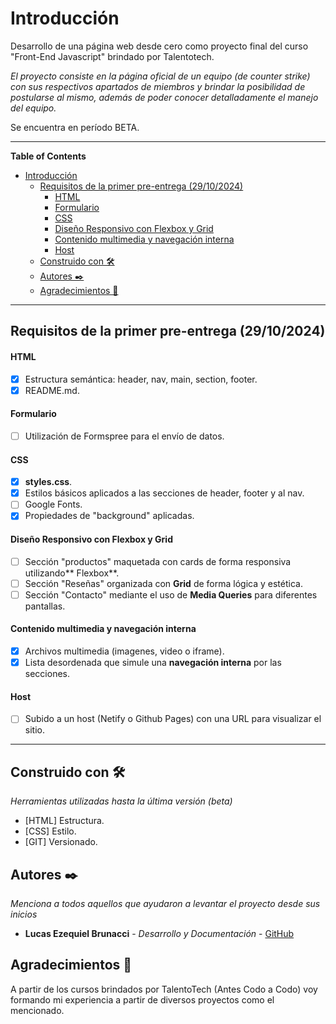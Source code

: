 # Introducción
Desarrollo de una página web desde cero como proyecto final del curso "Front-End Javascript" brindado por Talentotech.

_El proyecto consiste en la página oficial de un equipo (de counter strike) con sus respectivos apartados de miembros y brindar la posibilidad de postularse al mismo, además de poder conocer detalladamente el manejo del equipo._

Se encuentra en período BETA.

------------
**Table of Contents**

- [Introducción](#introducción)
  - [Requisitos de la primer pre-entrega (29/10/2024)](#requisitos-de-la-primer-pre-entrega-29102024)
      - [HTML](#html)
      - [Formulario](#formulario)
      - [CSS](#css)
      - [Diseño Responsivo con Flexbox y Grid](#diseño-responsivo-con-flexbox-y-grid)
      - [Contenido multimedia y navegación interna](#contenido-multimedia-y-navegación-interna)
      - [Host](#host)
  - [Construido con 🛠️](#construido-con-️)
  - [Autores ✒️](#autores-️)
  - [Agradecimientos 🎁](#agradecimientos-)

------------


## Requisitos de la primer pre-entrega (29/10/2024)

#### HTML

- [x] Estructura semántica: header, nav, main, section, footer.
- [x] README.md.

#### Formulario
- [ ] Utilización de Formspree para el envío de datos.

#### CSS

- [x] **styles.css**.
 - [x] Estilos básicos aplicados a las secciones de header, footer y al nav.
 - [ ] Google Fonts.
 - [x] Propiedades de "background" aplicadas.
 
#### Diseño Responsivo con Flexbox y Grid
- [ ] Sección "productos" maquetada con cards de forma responsiva utilizando** Flexbox**.
- [ ] Sección "Reseñas" organizada con **Grid** de forma lógica y estética.
- [ ] Sección "Contacto" mediante el uso de **Media Queries** para diferentes pantallas.

#### Contenido multimedia y navegación interna
- [x] Archivos multimedia (imagenes, video o iframe).
- [x] Lista desordenada que simule una **navegación interna** por las secciones.

#### Host
- [ ] Subido a un host (Netify o Github Pages) con una URL para visualizar el sitio.

------------
## Construido con 🛠️

_Herramientas utilizadas hasta la última versión (beta)_ 

* [HTML] Estructura.
* [CSS] Estilo.
* [GIT] Versionado.

## Autores ✒️

_Menciona a todos aquellos que ayudaron a levantar el proyecto desde sus inicios_

* **Lucas Ezequiel Brunacci** - *Desarrollo y Documentación* - [GitHub](https://github.com/LucasBru83)

## Agradecimientos 🎁

A partir de los cursos brindados por TalentoTech (Antes Codo a Codo) voy formando mi experiencia a partir de diversos proyectos como el mencionado.

